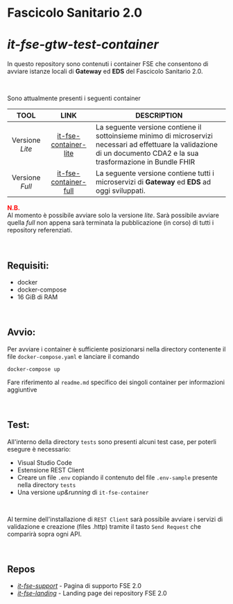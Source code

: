 # Fascicolo Sanitario 2.0

# _it-fse-gtw-test-container_

In questo repository sono contenuti i container FSE che consentono di avviare istanze locali di **Gateway** ed **EDS** del Fascicolo Sanitario 2.0.

<br/>

Sono attualmente presenti i seguenti container

| TOOL | LINK | DESCRIPTION |
| :------------: | :------------: | ------------ |
| Versione *Lite* | [it-fse-container-lite](https://github.com/ministero-salute/it-fse-gtw-test-container/tree/main/it-fse-container-lite) | La seguente versione contiene il sottoinsieme minimo di microservizi necessari ad effettuare la validazione di un documento CDA2 e la sua trasformazione in Bundle FHIR |
| Versione *Full* | [it-fse-container-full](https://github.com/ministero-salute/it-fse-gtw-test-container/tree/main/it-fse-container-full) | La seguente versione contiene tutti i microservizi di **Gateway** ed **EDS** ad oggi sviluppati. |

<font color="red">**N.B.**</font>  
Al momento è possibile avviare solo la versione *lite*. Sarà possibile avviare quella *full* non appena sarà terminata la pubblicazione (in corso) di tutti i repository referenziati.

<br/>

## Requisiti:
* docker
* docker-compose
* 16 GiB di RAM

<br/>

## Avvio:
Per avviare i container è sufficiente posizionarsi nella directory contenente il file `docker-compose.yaml` e lanciare il comando 

    docker-compose up

Fare riferimento al `readme.md` specifico dei singoli container per informazioni aggiuntive

<br/>

## Test:
All'interno della directory `tests` sono presenti alcuni test case, per poterli esegure è necessario:
* Visual Studio Code
* Estensione REST Client
* Creare un file `.env` copiando il contenuto del file `.env-sample` presente nella directory `tests` 
* Una versione *up&running* di `it-fse-container`

<br/>

Al termine dell'installazione di `REST Client` sarà possibile avviare i servizi di validazione e creazione (files .http) tramite il tasto `Send Request` che comparirà sopra ogni API.

<br/>

## Repos
- [*it-fse-support*](https://github.com/ministero-salute/it-fse-support) - Pagina di supporto FSE 2.0
- [*it-fse-landing*](https://github.com/ministero-salute/it-fse-landing) - Landing page dei repository FSE 2.0